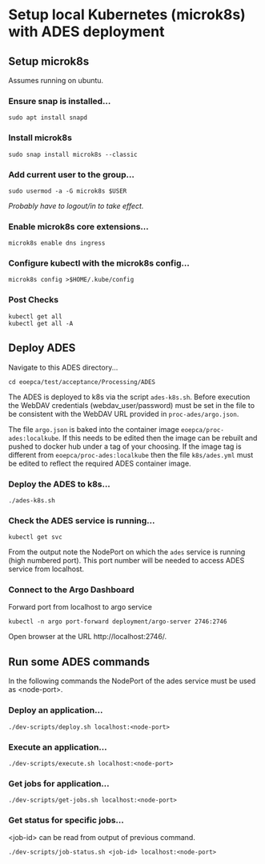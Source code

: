 # Setup local Kubernetes (microk8s) with ADES deployment

## Setup microk8s

Assumes running on ubuntu.

### Ensure snap is installed...

```
sudo apt install snapd
```

### Install microk8s

```
sudo snap install microk8s --classic
```

### Add current user to the group...

```
sudo usermod -a -G microk8s $USER
```
*Probably have to logout/in to take effect.*

### Enable microk8s core extensions...

```
microk8s enable dns ingress
```

### Configure kubectl with the microk8s config...

```
microk8s config >$HOME/.kube/config
```

### Post Checks

```
kubectl get all
kubectl get all -A
```

## Deploy ADES

Navigate to this ADES directory...

```
cd eoepca/test/acceptance/Processing/ADES
```

The ADES is deployed to k8s via the script `ades-k8s.sh`. Before execution the WebDAV credentials (webdav_user/password) must be set in the file to be consistent with the WebDAV URL provided in `proc-ades/argo.json`.

The file `argo.json` is baked into the container image `eoepca/proc-ades:localkube`. If this needs to be edited then the image can be rebuilt and pushed to docker hub under a tag of your choosing. If the image tag is different from `eoepca/proc-ades:localkube` then the file `k8s/ades.yml` must be edited to reflect the required ADES container image.

### Deploy the ADES to k8s...

```
./ades-k8s.sh
```

### Check the ADES service is running...

```
kubectl get svc
```

From the output note the NodePort on which the `ades` service is running (high numbered port). This port number will be needed to access ADES service from localhost.

### Connect to the Argo Dashboard

Forward port from localhost to argo service

```
kubectl -n argo port-forward deployment/argo-server 2746:2746
```

Open browser at the URL http://localhost:2746/.

## Run some ADES commands

In the following commands the NodePort of the ades service must be used as \<node-port>.

### Deploy an application...

```
./dev-scripts/deploy.sh localhost:<node-port>
```

### Execute an application...

```
./dev-scripts/execute.sh localhost:<node-port>
```

### Get jobs for application...

```
./dev-scripts/get-jobs.sh localhost:<node-port>
```

### Get status for specific jobs...

\<job-id> can be read from output of previous command.

```
./dev-scripts/job-status.sh <job-id> localhost:<node-port>
```
